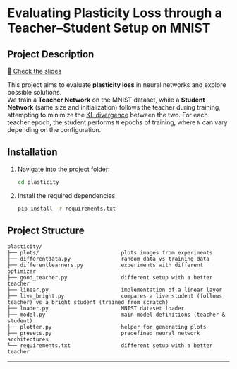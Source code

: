 # Evaluating Plasticity Loss through a Teacher–Student Setup on MNIST
## Project Description

[📑 Check the slides](https://docs.google.com/presentation/d/1bA_67PF6VYzYw1BacBRaPVGQXOaH8yPcao7MzLU4W54/edit?usp=sharing)

This project aims to evaluate **plasticity loss** in neural networks and explore possible solutions.  
We train a **Teacher Network** on the MNIST dataset, while a **Student Network** (same size and initialization) follows the teacher during training, attempting to minimize the [KL divergence](https://en.wikipedia.org/wiki/Kullback–Leibler_divergence) between the two.
For each teacher epoch, the student performs `N` epochs of training, where `N` can vary depending on the configuration.


## Installation

1. Navigate into the project folder:
   ```bash
   cd plasticity
   ```
2. Install the required dependencies:
   ```bash
   pip install -r requirements.txt
   ```


## Project Structure

```tree
plasticity/
├── plots/                          plots images from experiments
├── differentdata.py                random data vs training data
├── differentlearners.py            experiments with different optimizer
├── good_teacher.py                 different setup with a better teacher
├── linear.py                       implementation of a linear layer
├── live_bright.py                  compares a live student (follows teacher) vs a bright student (trained from scratch)
├── loader.py                       MNIST dataset loader
├── model.py                        main model definitions (teacher & student)
├── plotter.py                      helper for generating plots
├── presets.py                      predefined neural network architectures
└── requirements.txt                different setup with a better teacher
```
---
